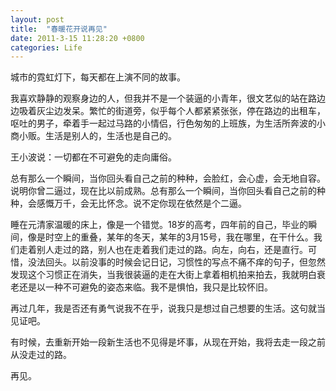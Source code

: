 ```yaml
---
layout: post
title:  "春暖花开说再见"
date: 2011-3-15 11:28:20 +0800
categories: Life
---
```




城市的霓虹灯下，每天都在上演不同的故事。



我喜欢静静的观察身边的人，但我并不是一个装逼的小青年，很文艺似的站在路边边吸着灰尘边发呆。繁忙的街道旁，似乎每个人都紧紧张张，停在路边的出租车，呕吐的男子，牵着手一起过马路的小情侣，行色匆匆的上班族，为生活所奔波的小商小贩。生活是别人的，生活也是自己的。



王小波说：一切都在不可避免的走向庸俗。



总有那么一个瞬间，当你回头看自己之前的种种，会脸红，会心虚，会无地自容。说明你曾二逼过，现在比以前成熟。总有那么一个瞬间，当你回头看自己之前的种种，会感慨万千，会无比怀念。说不定你现在依然是个二逼。



睡在元清家温暖的床上，像是一个错觉。18岁的高考，四年前的自己，毕业的瞬间，像是时空上的重叠，某年的冬天，某年的3月15号，我在哪里，在干什么。我们走着别人走过的路，别人也在走着我们走过的路。向左，向右，还是直行。可惜，没法回头。以前没事的时候会记日记，习惯性的写点不痛不痒的句子，但忽然发现这个习惯正在消失，当我很装逼的走在大街上拿着相机拍来拍去，我就明白衰老还是以一种不可避免的姿态来临。我不是惧怕，我只是比较怀旧。



再过几年，我是否还有勇气说我不在乎，说我只是想过自己想要的生活。这句就当见证吧。



有时候，去重新开始一段新生活也不见得是坏事，从现在开始，我将去走一段之前从没走过的路。



再见。